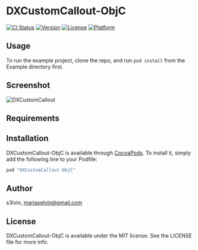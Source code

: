 # DXCustomCallout-ObjC

[![CI Status](http://img.shields.io/travis/s3lvin/DXCustomCallout-ObjC.svg?style=flat)](https://travis-ci.org/s3lvin/DXCustomCallout-ObjC)
[![Version](https://img.shields.io/cocoapods/v/DXCustomCallout-ObjC.svg?style=flat)](http://cocoapods.org/pods/DXCustomCallout-ObjC)
[![License](https://img.shields.io/cocoapods/l/DXCustomCallout-ObjC.svg?style=flat)](http://cocoapods.org/pods/DXCustomCallout-ObjC)
[![Platform](https://img.shields.io/cocoapods/p/DXCustomCallout-ObjC.svg?style=flat)](http://cocoapods.org/pods/DXCustomCallout-ObjC)

## Usage

To run the example project, clone the repo, and run `pod install` from the Example directory first.

## Screenshot

![DXCustomCallout](http://s26.postimg.org/68lrdhei1/i_OS_Simulator_Screen_Shot_13_Apr_2015_1_02_35_am.png)

## Requirements

## Installation

DXCustomCallout-ObjC is available through [CocoaPods](http://cocoapods.org). To install
it, simply add the following line to your Podfile:

```ruby
pod "DXCustomCallout-ObjC"
```

## Author

s3lvin, mariaselvin@gmail.com

## License

DXCustomCallout-ObjC is available under the MIT license. See the LICENSE file for more info.
